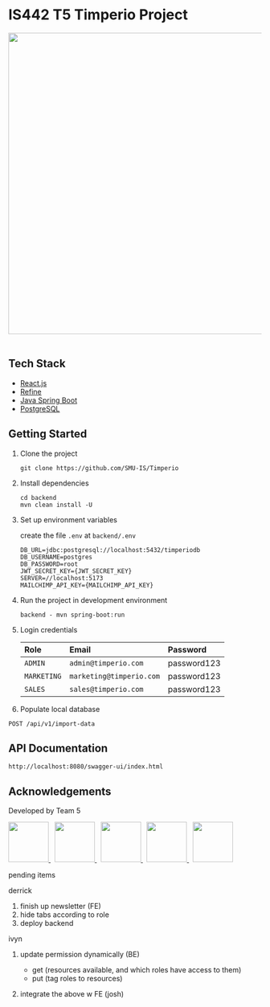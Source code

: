# IS442 T5 Timperio Project

<img src="https://github.com/user-attachments/assets/92955185-f02a-4a74-9ef9-f8ce820e0dcf" width="600">
<br>
<br>

## Tech Stack

- [React.js](https://react.dev)
- [Refine](https://refine.dev)
- [Java Spring Boot](https://spring.io/projects/spring-boot)
- [PostgreSQL](https://www.postgresql.org)

## Getting Started

1. Clone the project

   ```
   git clone https://github.com/SMU-IS/Timperio
   ```

2. Install dependencies

   ```
   cd backend
   mvn clean install -U
   ```

3. Set up environment variables

   create the file `.env` at `backend/.env`

   ```
   DB_URL=jdbc:postgresql://localhost:5432/timperiodb
   DB_USERNAME=postgres
   DB_PASSWORD=root
   JWT_SECRET_KEY={JWT_SECRET_KEY}
   SERVER=//localhost:5173
   MAILCHIMP_API_KEY={MAILCHIMP_API_KEY}
   ```

4. Run the project in development environment

   ```
   backend - mvn spring-boot:run
   ```

5. Login credentials

    | Role        | Email                  | Password        |
    | :--------   | :-------               | :-------------- |
    | `ADMIN`     | `admin@timperio.com`     | password123     |
    | `MARKETING` | `marketing@timperio.com` | password123     |
    | `SALES`     | `sales@timperio.com`     | password123     |

6. Populate local database

  ```http
  POST /api/v1/import-data
  ```

## API Documentation

```
http://localhost:8080/swagger-ui/index.html
```

## Acknowledgements

Developed by Team 5

<a href="https://www.linkedin.com/in/joshydavid/">
  <img src="https://github.com/user-attachments/assets/4dfe0c89-8ced-4e08-bcf3-6261bdbb956d" width="80">
</a> &nbsp;

<a href="https://www.linkedin.com/in/derricklkh/">
  <img src="https://github.com/user-attachments/assets/2db4b711-b7d0-4368-8d12-6449c3fa2aa2" width="80">
</a> &nbsp;

<a href="https://www.linkedin.com/in/shawn-ng-yh/">
  <img src="https://github.com/user-attachments/assets/6bd4f3a7-6784-402a-b891-03d91e15d705" width="80">
</a> &nbsp;

<a href="https://www.linkedin.com/in/ivynyak/">
  <img src="https://github.com/user-attachments/assets/1aafcebd-61ae-4cb1-b8be-cf8e99b4fa66" width="80">
</a> &nbsp;

<a href="https://www.linkedin.com/in/liawjunyi/">
  <img src="https://github.com/user-attachments/assets/e4ad01cf-c1ef-4042-899d-6a9f3156485a" width="80">
</a>


pending items

derrick
1. finish up newsletter (FE)
2. hide tabs according to role
3. deploy backend

ivyn
1. update permission dynamically (BE)
    - get (resources available, and which roles have access to them)
    - put (tag roles to resources)

2. integrate the above w FE (josh)
